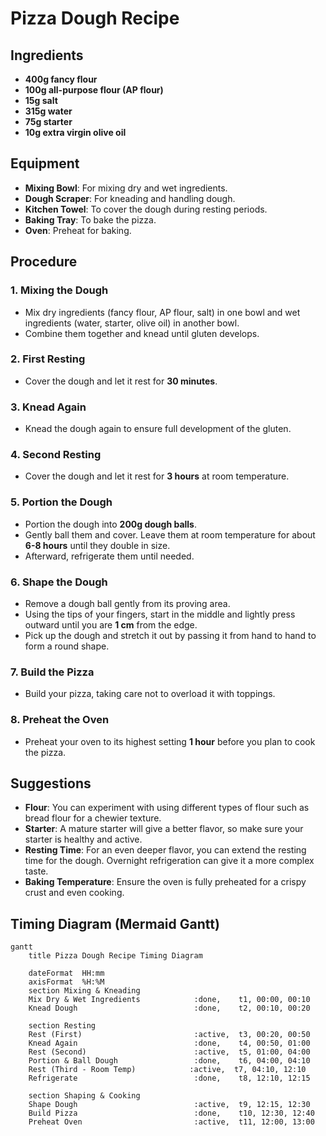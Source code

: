 # Pizza Dough Recipe

## Ingredients

- **400g fancy flour**
- **100g all-purpose flour (AP flour)**
- **15g salt**
- **315g water**
- **75g starter**
- **10g extra virgin olive oil**

## Equipment

- **Mixing Bowl**: For mixing dry and wet ingredients.
- **Dough Scraper**: For kneading and handling dough.
- **Kitchen Towel**: To cover the dough during resting periods.
- **Baking Tray**: To bake the pizza.
- **Oven**: Preheat for baking.

## Procedure

### 1. Mixing the Dough
- Mix dry ingredients (fancy flour, AP flour, salt) in one bowl and wet ingredients (water, starter, olive oil) in another bowl.
- Combine them together and knead until gluten develops.

### 2. First Resting
- Cover the dough and let it rest for **30 minutes**.

### 3. Knead Again
- Knead the dough again to ensure full development of the gluten.

### 4. Second Resting
- Cover the dough and let it rest for **3 hours** at room temperature.

### 5. Portion the Dough
- Portion the dough into **200g dough balls**.
- Gently ball them and cover. Leave them at room temperature for about **6-8 hours** until they double in size.
- Afterward, refrigerate them until needed.

### 6. Shape the Dough
- Remove a dough ball gently from its proving area.
- Using the tips of your fingers, start in the middle and lightly press outward until you are **1 cm** from the edge.
- Pick up the dough and stretch it out by passing it from hand to hand to form a round shape.

### 7. Build the Pizza
- Build your pizza, taking care not to overload it with toppings.

### 8. Preheat the Oven
- Preheat your oven to its highest setting **1 hour** before you plan to cook the pizza.

## Suggestions

- **Flour**: You can experiment with using different types of flour such as bread flour for a chewier texture.
- **Starter**: A mature starter will give a better flavor, so make sure your starter is healthy and active.
- **Resting Time**: For an even deeper flavor, you can extend the resting time for the dough. Overnight refrigeration can give it a more complex taste.
- **Baking Temperature**: Ensure the oven is fully preheated for a crispy crust and even cooking.

## Timing Diagram (Mermaid Gantt)

```mermaid
gantt
    title Pizza Dough Recipe Timing Diagram

    dateFormat  HH:mm
    axisFormat  %H:%M
    section Mixing & Kneading
    Mix Dry & Wet Ingredients            :done,    t1, 00:00, 00:10
    Knead Dough                          :done,    t2, 00:10, 00:20

    section Resting
    Rest (First)                         :active,  t3, 00:20, 00:50
    Knead Again                          :done,    t4, 00:50, 01:00
    Rest (Second)                        :active,  t5, 01:00, 04:00
    Portion & Ball Dough                 :done,    t6, 04:00, 04:10
    Rest (Third - Room Temp)            :active,  t7, 04:10, 12:10
    Refrigerate                          :done,    t8, 12:10, 12:15

    section Shaping & Cooking
    Shape Dough                          :active,  t9, 12:15, 12:30
    Build Pizza                          :done,    t10, 12:30, 12:40
    Preheat Oven                         :active,  t11, 12:00, 13:00
```
